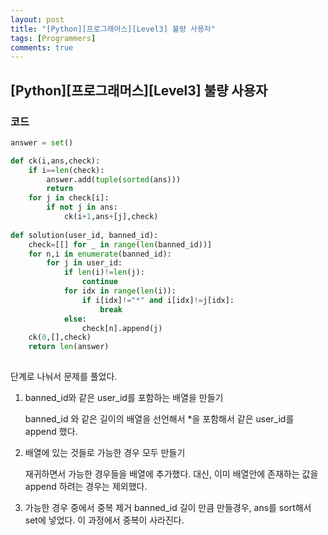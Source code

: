 ```yaml
---
layout: post
title: "[Python][프로그래머스][Level3] 불량 사용자"
tags: [Programmers]
comments: true
---
```


## [Python][프로그래머스][Level3] 불량 사용자

### 코드

```python
answer = set()

def ck(i,ans,check):
    if i==len(check):
        answer.add(tuple(sorted(ans)))
        return
    for j in check[i]:
        if not j in ans:
            ck(i+1,ans+[j],check)
    
def solution(user_id, banned_id):
    check=[[] for _ in range(len(banned_id))]
    for n,i in enumerate(banned_id):
        for j in user_id:
            if len(i)!=len(j):
                continue
            for idx in range(len(i)):
                if i[idx]!="*" and i[idx]!=j[idx]:
                    break
            else:
                check[n].append(j)
    ck(0,[],check)
    return len(answer)
    
```

단계로 나눠서 문제를 풀었다.

1. banned_id와 같은 user_id를 포함하는 배열을 만들기

     banned_id 와 같은 길이의 배열을 선언해서 *을 포함해서 같은 user_id를 append 했다.

2. 배열에 있는 것들로 가능한 경우 모두 만들기
     
     재귀하면서 가능한 경우들을 배열에 추가했다. 대신, 이미 배열안에 존재하는 값을 append 하려는 경우는 제외했다.

3. 가능한 경우 중에서 중복 제거
     banned_id 길이 만큼 만들경우, ans를 sort해서 set에 넣었다. 이 과정에서 중복이 사라진다. 